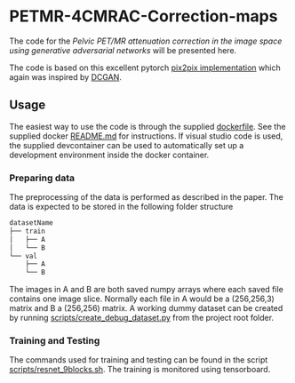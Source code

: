 # PETMR-4CMRAC-Correction-maps
The code for the *Pelvic PET/MR attenuation correction in the image space using generative adversarial networks* will be presented here. 

The code is based on this excellent pytorch [pix2pix implementation](https://github.com/junyanz/pytorch-CycleGAN-and-pix2pix) which again was inspired by [DCGAN](https://github.com/pytorch/examples/tree/main/dcgan).

## Usage
The easiest way to use the code is through the supplied [dockerfile](docker/dockerfile). See the supplied docker [README.md](docker/README.md) for instructions. If visual studio code is used, the supplied devcontainer can be used to automatically set up a development environment inside the docker container. 

### Preparing data
The preprocessing of the data is performed as described in the paper. The data is expected to be stored in the following folder structure

```cmd
datasetName
├── train
│   ├── A
│   └── B
└── val
    ├── A
    └── B
```

The images in A and B are both saved numpy arrays where each saved file contains one image slice. Normally each file in A would be a (256,256,3) matrix and B a (256,256) matrix. 
A working dummy dataset can be created by running [scripts/create_debug_dataset.py](scripts/create_debug_dataset.py) from the project root folder.

### Training and Testing
The commands used for training and testing can be found in the script [scripts/resnet_9blocks.sh](scripts/resnet_9blocks.sh).
The training is monitored using tensorboard.